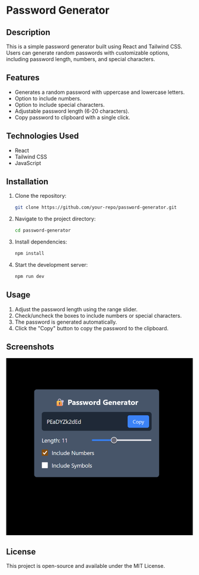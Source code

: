 # Password Generator

## Description
This is a simple password generator built using React and Tailwind CSS. Users can generate random passwords with customizable options, including password length, numbers, and special characters.

## Features
- Generates a random password with uppercase and lowercase letters.
- Option to include numbers.
- Option to include special characters.
- Adjustable password length (6-20 characters).
- Copy password to clipboard with a single click.

## Technologies Used
- React
- Tailwind CSS
- JavaScript 

## Installation
1. Clone the repository:
   ```sh
   git clone https://github.com/your-repo/password-generator.git
   ```
2. Navigate to the project directory:
   ```sh
   cd password-generator
   ```
3. Install dependencies:
   ```sh
   npm install
   ```
4. Start the development server:
   ```sh
   npm run dev
   ```

## Usage
1. Adjust the password length using the range slider.
2. Check/uncheck the boxes to include numbers or special characters.
3. The password is generated automatically.
4. Click the "Copy" button to copy the password to the clipboard.

## Screenshots
![password generator screenshot](./public/cover.png)

## License
This project is open-source and available under the MIT License.






